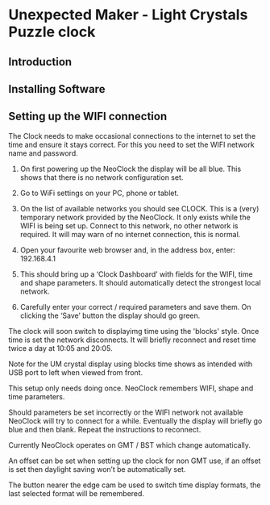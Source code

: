 ﻿# Unexpected Maker - Light Crystals Puzzle clock 

## Introduction

## Installing Software


## Setting up the WIFI connection

The Clock needs to make occasional connections to the internet to set the time and ensure it stays correct. For this you need to set the WIFI network name and password.

1. On first powering up the NeoClock the display will be all blue. This shows that there is no network configuration set.

2. Go to WiFi settings on your PC, phone or tablet.

3. On the list of available networks you should see CLOCK. This is a (very) temporary network provided by the NeoClock. It only exists while the WIFI is being set up. Connect to this network, no other network is required. It will may warn of no internet connection, this is normal.

4. Open your favourite web browser and, in the address box, enter:
				   192.168.4.1
5. This should bring up a ‘Clock Dashboard’ with fields for the WIFI, time and shape parameters. It should automatically detect the strongest local network.

6. Carefully enter your correct / required parameters and save them. On clicking the  ‘Save’ button the display should go green.

The clock will soon switch to displayimg time using the 'blocks' style. Once time is set the network disconnects. It will briefly reconnect and reset time twice a day at 10:05 and 20:05.

Note for the UM crystal display using blocks time shows as intended with USB port to left when viewed from front.

This setup only needs doing once. NeoClock remembers WIFI, shape and time parameters.

Should parameters be set incorrectly or the WIFI network  not available NeoClock will try to connect for a while. Eventually the display will briefly go blue and then blank.  Repeat the instructions to reconnect.

Currently NeoClock operates on GMT / BST which change automatically. 

An offset can be set when setting up the clock for non GMT use, if an offset is set then daylight saving won’t be automatically set.

The button nearer the edge cam be used to switch time display formats, the last selected format will be remembered.





